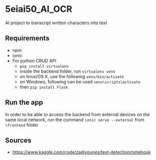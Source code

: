 # 5eiai50_AI_OCR
AI project to transcript written characters into text

## Requirements
* npm
* ionic
* For python CRUD API
    - ```pip install virtualenv```
    - inside the backend folder, run ```virtualenv venv```
    - on linux/OS X, use the following ```venv/bin/activate```
    - on Windows, following can be used ```venv\scripts\activate```
    - then ```pip install Flask```


## Run the app
In order to be able to access the backend from external devices on the same local network, run the command ```ionic serve --external``` from ```\frontend``` folder

## Sources
- https://www.kaggle.com/code/zadiyounes/text-detection/notebook

